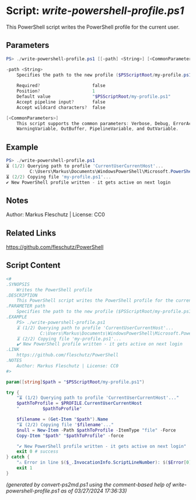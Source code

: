 Script: *write-powershell-profile.ps1*
========================

This PowerShell script writes the PowerShell profile for the current user.

Parameters
----------
```powershell
PS> ./write-powershell-profile.ps1 [[-path] <String>] [<CommonParameters>]

-path <String>
    Specifies the path to the new profile ($PSScriptRoot/my-profile.ps1 by default)
    
    Required?                    false
    Position?                    1
    Default value                "$PSScriptRoot/my-profile.ps1"
    Accept pipeline input?       false
    Accept wildcard characters?  false

[<CommonParameters>]
    This script supports the common parameters: Verbose, Debug, ErrorAction, ErrorVariable, WarningAction, 
    WarningVariable, OutBuffer, PipelineVariable, and OutVariable.
```

Example
-------
```powershell
PS> ./write-powershell-profile.ps1
⏳ (1/2) Querying path to profile 'CurrentUserCurrentHost'...
         C:\Users\Markus\Documents\WindowsPowerShell\Microsoft.PowerShell_profile.ps1
⏳ (2/2) Copying file 'my-profile.ps1'...
✔️ New PowerShell profile written - it gets active on next login

```

Notes
-----
Author: Markus Fleschutz | License: CC0

Related Links
-------------
https://github.com/fleschutz/PowerShell

Script Content
--------------
```powershell
<#
.SYNOPSIS
	Writes the PowerShell profile
.DESCRIPTION
	This PowerShell script writes the PowerShell profile for the current user.
.PARAMETER path
	Specifies the path to the new profile ($PSScriptRoot/my-profile.ps1 by default)
.EXAMPLE
	PS> ./write-powershell-profile.ps1
	⏳ (1/2) Querying path to profile 'CurrentUserCurrentHost'...
	         C:\Users\Markus\Documents\WindowsPowerShell\Microsoft.PowerShell_profile.ps1
	⏳ (2/2) Copying file 'my-profile.ps1'...
	✔️ New PowerShell profile written - it gets active on next login
.LINK
	https://github.com/fleschutz/PowerShell
.NOTES
	Author: Markus Fleschutz | License: CC0
#>

param([string]$path = "$PSScriptRoot/my-profile.ps1")

try {
	"⏳ (1/2) Querying path to profile 'CurrentUserCurrentHost'..."
	$pathToProfile = $PROFILE.CurrentUserCurrentHost
	"         $pathToProfile"

	$filename = (Get-Item "$path").Name
	"⏳ (2/2) Copying file '$filename'..."
	$null = New-Item -Path $pathToProfile -ItemType "file" -Force
	Copy-Item "$path" "$pathToProfile" -force

	"✔️ New PowerShell profile written - it gets active on next login"
	exit 0 # success
} catch {
	"⚠️ Error in line $($_.InvocationInfo.ScriptLineNumber): $($Error[0])"
	exit 1
}
```

*(generated by convert-ps2md.ps1 using the comment-based help of write-powershell-profile.ps1 as of 03/27/2024 17:36:33)*
